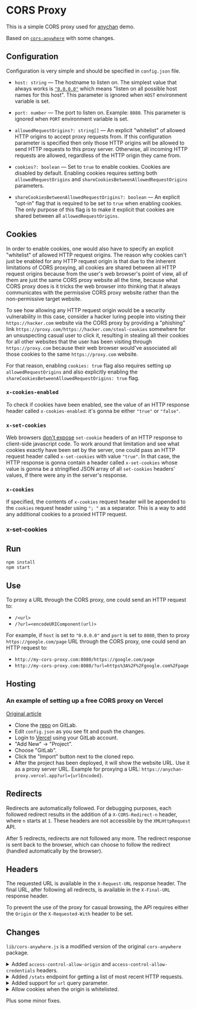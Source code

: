 # CORS Proxy

This is a simple CORS proxy used for [anychan](https://gitlab.com/catamphetamine/anychan) demo.

Based on [`cors-anywhere`](https://github.com/Rob--W/cors-anywhere) with some changes.

## Configuration

Configuration is very simple and should be specified in `config.json` file.

* `host: string` — The hostname to listen on. The simplest value that always works is [`"0.0.0.0"`](https://www.howtogeek.com/225487/what-is-the-difference-between-127.0.0.1-and-0.0.0.0/) which means "listen on all possible host names for this host". This parameter is ignored when `HOST` environment variable is set.

* `port: number` — The port to listen on. Example: `8080`. This parameter is ignored when `PORT` environment variable is set.

* `allowedRequestOrigins?: string[]` — An explicit "whitelist" of allowed HTTP origins to accept proxy requests from. If this configuration parameter is specified then only those HTTP origins will be allowed to send HTTP requests to this proxy server. Otherwise, all incoming HTTP requests are allowed, regardless of the HTTP origin they came from.

* `cookies?: boolean` — Set to `true` to enable cookies. Cookies are disabled by default. Enabling cookies requires setting both `allowedRequestOrigins` and `shareCookiesBetweenAllowedRequestOrigins` parameters.

* `shareCookiesBetweenAllowedRequestOrigins?: boolean` — An explicit "opt-in" flag that is required to be set to `true` when enabling cookies. The only purpose of this flag is to make it explicit that cookies are shared between all `allowedRequestOrigins`.

## Cookies

In order to enable cookies, one would also have to specify an explicit "whitelist" of allowed HTTP request origins. The reason why cookies can't just be enabled for any HTTP request origin is that due to the inherent limitations of CORS proxying, all cookies are shared between all HTTP request origins because from the user's web browser's point of view, all of them are just the same CORS proxy website all the time, because what CORS proxy does is it tricks the web browser into thinking that it always communicates with the permissive CORS proxy website rather than the non-permissive target website.

To see how allowing any HTTP request origin would be a security vulnerability in this case, consider a hacker luring people into visiting their `https://hacker.com` website via the CORS proxy by providing a "phishing" link `https://proxy.com/https://hacker.com/steal-cookies` somewhere for an unsuspecting casual user to click it, resulting in stealing all their cookies for all other websites that the user has been visiting through `https://proxy.com` because their web browser would've associated all those cookies to the same `https://proxy.com` website.

For that reason, enabling `cookies: true` flag also requires setting up `allowedRequestOrigins` and also explicitly enabling the `shareCookiesBetweenAllowedRequestOrigins: true` flag.

### `x-cookies-enabled`

To check if cookies have been enabled, see the value of an HTTP response header called `x-cookies-enabled`: it's gonna be either `"true"` or `"false"`.

### `x-set-cookies`

Web browsers [don't expose](https://developer.mozilla.org/en-US/docs/Web/API/Headers/getSetCookie) `set-cookie` headers of an HTTP response to client-side javascript code. To work around that limitation and see what cookies exactly have been set by the server, one could pass an HTTP request header called `x-set-cookies` with value `"true"`. In that case, the HTTP response is gonna contain a header called `x-set-cookies` whose value is gonna be a stringified JSON array of all `set-cookies` headers' values, if there were any in the server's response.

### `x-cookies`

If specified, the contents of `x-cookies` request header will be appended to the `cookies` request header using `"; "` as a separator. This is a way to add any additional cookies to a proxied HTTP request.

<!--
### `SameSite=None`

If a website receives cookies from `https://proxy.com`, the web browser is gonna send those cookies only to `https://proxy.com` in subsequent HTTP requests. To lift that restriction, cookies could be configured with `SameSize=None` policy. To do that, pass `x-set-cookie-same-site-none` response header with value `"true"`.
-->

### x-set-cookies

## Run

```
npm install
npm start
```

## Use

To proxy a URL through the CORS proxy, one could send an HTTP request to:

* `/<url>`
* `/?url=<encodeURIComponent(url)>`

For example, if `host` is set to `"0.0.0.0"` and `port` is set to `8080`, then to proxy `https://google.com/page` URL through the CORS proxy, one could send an HTTP request to:

* `http://my-cors-proxy.com:8080/https://google.com/page`
* `http://my-cors-proxy.com:8080/?url=https%3A%2F%2Fgoogle.com%2Fpage`

## Hosting

### An example of setting up a free CORS proxy on Vercel

[Original article](https://geshan.com.np/blog/2021/01/free-nodejs-hosting/)

* Clone the [repo](https://gitlab.com/catamphetamine/anychan-proxy) on GitLab.
* Edit `config.json` as you see fit and push the changes.
* Login to [Vercel](https://vercel.com/) using your GitLab account.
* "Add New" → "Project".
* Choose "GitLab".
* Click the "Import" button next to the cloned repo.
* After the project has been deployed, it will show the website URL. Use it as a proxy server URL. Example for proxying a URL: `https://anychan-proxy.vercel.app?url={urlEncoded}`.

<!-- To debug possible errors, one could view the console logs by going to the "Logs" tab of the project in Vercel. -->

## Redirects

Redirects are automatically followed. For debugging purposes, each followed redirect results
in the addition of a `X-CORS-Redirect-n` header, where `n` starts at `1`. These headers are not
accessible by the `XMLHttpRequest` API.

After 5 redirects, redirects are not followed any more. The redirect response is sent back
to the browser, which can choose to follow the redirect (handled automatically by the browser).

## Headers

The requested URL is available in the `X-Request-URL` response header.
The final URL, after following all redirects, is available in the `X-Final-URL` response header.

To prevent the use of the proxy for casual browsing, the API requires either the `Origin`
or the `X-Requested-With` header to be set.

## Changes

`lib/cors-anywhere.js` is a modified version of the original `cors-anywhere` package.

<details>
<summary>Added <code>access-control-allow-origin</code> and <code>access-control-allow-credentials</code> headers.</summary>

######

```js
var config = require('../config.json');
var allowedOrigins = config.origins;
```

```js
function withCORS(headers, request) {
  var allowedOrigin = allowedOrigins[0];
  if (allowedOrigins.indexOf(request.headers['origin']) >= 0) {
    allowedOrigin = request.headers['origin'];
  }
  headers['access-control-allow-origin'] = allowedOrigin;
  headers['access-control-allow-credentials'] = true;
  ...
}
```
</details>

<details>
<summary>Added <code>/stats</code> endpoint for getting a list of most recent HTTP requests.</summary>

######

```js
function getHandler() {
  ...

  var latestRequests = [];
  var MAX_LATEST_REQUESTS = 5000;

  return function(req, res) {
    ...
    if (req.url === '/stats') {
      res.writeHead(200, {'Content-Type': 'text/plain; charset=utf-8'});
      res.end(randomizeIps(latestRequests).map(({ time, ip, location }) => {
        return `${formatDate(new Date(time))} · ${ip} · ${location.host}${location.pathname}`
      }).join('\n'));
      return;
    }
    ...
  }
}
```
</details>

<details>
<summary>Added support for <code>url</code> query parameter.</summary>

######

```js
function parseURL(url) {
  return new URL(url);
}
```

```js
function isRequestedOverHttps(req) {
  // https://stackoverflow.com/questions/10348906/how-to-know-if-a-request-is-http-or-https-in-node-js
  return req.connection.encrypted || /^\s*https/.test(req.headers['x-forwarded-proto']);
}

function getOrigin(req) {
  // Get the "origin" of the incoming HTTP request.
  // Example: "https://proxy.com".
  //
  // "Origin" header might not be present.
  // "Host" header is always present.
  //
  return req.headers.origin || `http${isRequestedOverHttps(req) ? 's' : ''}://${req.headers.host}`;
}
```

```js
function getHandler(options, proxy) {
  ...

  return function(req, res) {
    ...

    // "Host" HTTP header is always present.
    // "Origin" HTTP header might not be present.
    // The actual protocol is of no significance here.
    var requestLocation = parseURL(getOrigin(req) + req.url);
    var targetUrl = requestLocation.searchParams.get('url') || requestLocation.pathname.slice(1) + requestLocation.search + requestLocation.hash;

    // Get the "origin" of the incoming HTTP request.
    // Example: "https://proxy.com".
    //
    // "Origin" header might not be present.
    // "Host" header is always present.
    //
    var origin = getOrigin(req);

    ...
  }
}
```

```js
function proxyRequest(req, res, proxy) {
  var location = req.corsAnywhereRequestState.location;

  req.url = location.pathname + location.search + location.hash;

  ...
}
```
</details>

<details>
<summary>Allow cookies when the origin is whitelisted.</summary>

######

```js
function getHandler(options, proxy) {
  ...

  return function(req, res) {
    ...

    req.isWhitelistedOrigin = corsAnywhere.originWhitelist.indexOf(origin) >= 0;

    // Only allows forwarding cookies when the HTTP request
    // comes from an explicitly whitelisted HTTP origin.
    if (!req.isWhitelistedOrigin) {
      // "Cookie2" HTTP header is deprecated.
      // https://www.geeksforgeeks.org/http-headers-cookie2/
      ['cookie', 'cookie2'].forEach(function(header) {
        delete req.headers[header];
      });
    }

    ...
  }
}
```

```js
function onProxyResponse(proxy, proxyReq, proxyRes, req, res) {
  ...

  // Strip cookies when the origin is not whitelisted.
  if (!req.isWhitelistedOrigin) {
    delete proxyRes.headers['set-cookie'];
    // "Set-Cookie2" HTTP header is deprecated as of RFC6265 and should not be used.
    // https://stackoverflow.com/questions/9462180/difference-between-set-cookie2-and-set-cookie
    delete proxyRes.headers['set-cookie2'];
  }
}
```
</details>

Plus some minor fixes.
